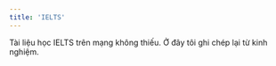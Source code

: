 ```yaml
---
title: 'IELTS'
---
```


Tài liệu học IELTS trên mạng không thiếu. Ở đây tôi ghi chép lại từ kinh nghiệm.
